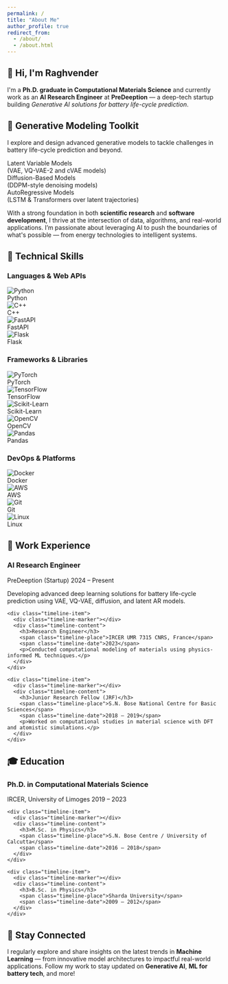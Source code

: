 ```yaml
---
permalink: /
title: "About Me"
author_profile: true
redirect_from: 
  - /about/
  - /about.html
---
```

<section class="about-me">
  <h1>👋 Hi, I'm Raghvender</h1>
  <p>
    I'm a <strong>Ph.D. graduate in Computational Materials Science</strong> and currently work as an 
    <strong>AI Research Engineer</strong> at <strong>PreDeeption</strong> — a deep-tech startup building 
    <em>Generative AI solutions for battery life-cycle prediction</em>.
  </p>

</section>

## 🧬 Generative Modeling Toolkit

<p class="section-description">
  I explore and design advanced generative models to tackle challenges in battery life-cycle prediction and beyond.
</p>
<div class="card-row">
  <div class="card">
    <div class="card-title">Latent Variable Models</div>
    <div class="card-subtext">(VAE, VQ-VAE-2 and cVAE models)</div>
  </div>
  <div class="card">
    <div class="card-title">Diffusion-Based Models</div>
    <div class="card-subtext">(DDPM-style denoising models)</div>
  </div>
  <div class="card">
    <div class="card-title">AutoRegressive Models</div>
    <div class="card-subtext">(LSTM & Transformers over latent trajectories)</div>
  </div>
</div>


<p>
  With a strong foundation in both <strong>scientific research</strong> and <strong>software development</strong>,
  I thrive at the intersection of data, algorithms, and real-world applications. I’m passionate about leveraging AI
  to push the boundaries of what's possible — from energy technologies to intelligent systems.
</p>


## 🧠 Technical Skills
<!-- TECHNICAL SKILLS SECTION -->
<div class="skills-section">

  <h3>Languages & Web APIs</h3>
  <div class="skills-cluster">
    <div class="skill-card">
      <img class="skill-icon" src="/assets/icons/python.svg" alt="Python" />
      <div class="skill-name">Python</div>
    </div>
    <div class="skill-card">
      <img class="skill-icon" src="/assets/icons/cpp.svg" alt="C++" />
      <div class="skill-name">C++</div>
    </div>
    <div class="skill-card">
      <img class="skill-icon" src="/assets/icons/fastapi.svg" alt="FastAPI" />
      <div class="skill-name">FastAPI</div>
    </div>
    <div class="skill-card">
      <img class="skill-icon" src="/assets/icons/flask.svg" alt="Flask" />
      <div class="skill-name">Flask</div>
    </div>
  </div>

  <h3>Frameworks & Libraries</h3>
  <div class="skills-cluster">
    <div class="skill-card">
      <img class="skill-icon" src="/assets/icons/pytorch.svg" alt="PyTorch" />
      <div class="skill-name">PyTorch</div>
    </div>
    <div class="skill-card">
      <img class="skill-icon" src="/assets/icons/tensorflow.svg" alt="TensorFlow" />
      <div class="skill-name">TensorFlow</div>
    </div>
    <div class="skill-card">
      <img class="skill-icon" src="/assets/icons/scikit-learn.svg" alt="Scikit-Learn" />
      <div class="skill-name">Scikit-Learn</div>
    </div>
    <div class="skill-card">
      <img class="skill-icon" src="/assets/icons/opencv.svg" alt="OpenCV" />
      <div class="skill-name">OpenCV</div>
    </div>
    <div class="skill-card">
      <img class="skill-icon" src="/assets/icons/pandas.svg" alt="Pandas" />
      <div class="skill-name">Pandas</div>
    </div>
  </div>

  <h3>DevOps & Platforms</h3>
  <div class="skills-cluster">
    <div class="skill-card">
      <img class="skill-icon" src="/assets/icons/docker.svg" alt="Docker" />
      <div class="skill-name">Docker</div>
    </div>
    <div class="skill-card">
      <img class="skill-icon" src="/assets/icons/aws.svg" alt="AWS" />
      <div class="skill-name">AWS</div>
    </div>
    <div class="skill-card">
      <img class="skill-icon" src="/assets/icons/git.svg" alt="Git" />
      <div class="skill-name">Git</div>
    </div>
    <div class="skill-card">
      <img class="skill-icon" src="/assets/icons/linux.svg" alt="Linux" />
      <div class="skill-name">Linux</div>
    </div>
  </div>
</div>



<div class="timeline-section">
  <h2>🧪 Work Experience</h2>
  <div class="timeline">
    <div class="timeline-item">
      <div class="timeline-marker"></div>
      <div class="timeline-content">
        <h3>AI Research Engineer</h3>
        <span class="timeline-place">PreDeeption (Startup)</span>
        <span class="timeline-date">2024 – Present</span>
        <p>Developing advanced deep learning solutions for battery life-cycle prediction using VAE, VQ-VAE, diffusion, and latent AR models.</p>
      </div>
    </div>
    
    <div class="timeline-item">
      <div class="timeline-marker"></div>
      <div class="timeline-content">
        <h3>Research Engineer</h3>
        <span class="timeline-place">IRCER UMR 7315 CNRS, France</span>
        <span class="timeline-date">2023</span>
        <p>Conducted computational modeling of materials using physics-informed ML techniques.</p>
      </div>
    </div>

    <div class="timeline-item">
      <div class="timeline-marker"></div>
      <div class="timeline-content">
        <h3>Junior Research Fellow (JRF)</h3>
        <span class="timeline-place">S.N. Bose National Centre for Basic Sciences</span>
        <span class="timeline-date">2018 – 2019</span>
        <p>Worked on computational studies in material science with DFT and atomistic simulations.</p>
      </div>
    </div>
  </div>

  <h2>🎓 Education</h2>
  <div class="timeline">
    <div class="timeline-item">
      <div class="timeline-marker"></div>
      <div class="timeline-content">
        <h3>Ph.D. in Computational Materials Science</h3>
        <span class="timeline-place">IRCER, University of Limoges</span>
        <span class="timeline-date">2019 – 2023</span>
      </div>
    </div>

    <div class="timeline-item">
      <div class="timeline-marker"></div>
      <div class="timeline-content">
        <h3>M.Sc. in Physics</h3>
        <span class="timeline-place">S.N. Bose Centre / University of Calcutta</span>
        <span class="timeline-date">2016 – 2018</span>
      </div>
    </div>

    <div class="timeline-item">
      <div class="timeline-marker"></div>
      <div class="timeline-content">
        <h3>B.Sc. in Physics</h3>
        <span class="timeline-place">Sharda University</span>
        <span class="timeline-date">2009 – 2012</span>
      </div>
    </div>
  </div>
</div>


## 📡 Stay Connected
<p>
  I regularly explore and share insights on the latest trends in <strong>Machine Learning</strong> — from innovative 
  model architectures to impactful real-world applications. Follow my work to stay updated on 
  <strong>Generative AI</strong>, <strong>ML for battery tech</strong>, and more!
</p>
